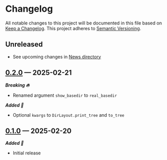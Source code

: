 # Changelog

All notable changes to this project will be documented in this file based on [Keep a Changelog](https://keepachangelog.com/en/1.0.0/). This project adheres to [Semantic Versioning](https://semver.org/spec/v2.0.0.html).

## Unreleased

- See upcoming changes in [News directory](https://github.com/makukha/dirlay/tree/main/NEWS.d)

<!-- scriv-insert-here -->

<a id='changelog-0.2.0'></a>
## [0.2.0](https://github.com/makukha/dirlay/releases/tag/v0.2.0) — 2025-02-21

***Breaking 🔥***

- Renamed argument `show_basedir` to `real_basedir`

***Added 🌿***

- Optional `kwargs` to `DirLayout.print_tree` and `to_tree`

<a id='changelog-0.1.0'></a>
## [0.1.0](https://github.com/makukha/dirlay/releases/tag/v0.1.0) — 2025-02-20

***Added 🌿***

- Initial release

